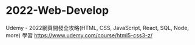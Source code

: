 # 2022-Web-Develop
Udemy - 2022網頁開發全攻略(HTML, CSS, JavaScript, React, SQL, Node, more) 學習
https://www.udemy.com/course/html5-css3-z/

